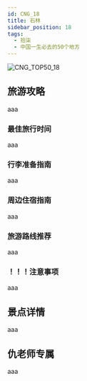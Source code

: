 ```yaml
---
id: CNG_18
title: 石林
sidebar_position: 18
tags:
  - 拾柒
  - 中国一生必去的50个地方
---
```

![CNG_TOP50_18](/img/love/CNG_TOP50/18.png)

## 旅游攻略

aaa

### 最佳旅行时间

aaa

### 行李准备指南

aaa

### 周边住宿指南

aaa

### 旅游路线推荐

aaa

### ！！！注意事项

aaa

## 景点详情

aaa

## 仇老师专属

aaa
